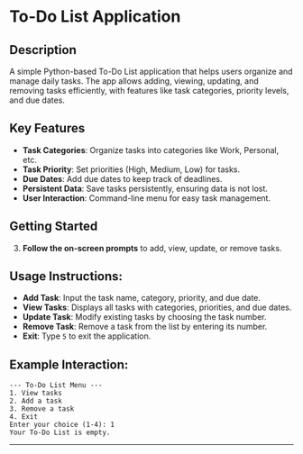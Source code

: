 # To-Do List Application

## **Description**
A simple Python-based To-Do List application that helps users organize and manage daily tasks. The app allows adding, viewing, updating, and removing tasks efficiently, with features like task categories, priority levels, and due dates.

## **Key Features**
- **Task Categories**: Organize tasks into categories like Work, Personal, etc.
- **Task Priority**: Set priorities (High, Medium, Low) for tasks.
- **Due Dates**: Add due dates to keep track of deadlines.
- **Persistent Data**: Save tasks persistently, ensuring data is not lost.
- **User Interaction**: Command-line menu for easy task management.

## **Getting Started**

3. **Follow the on-screen prompts** to add, view, update, or remove tasks.

## **Usage Instructions**:
- **Add Task**: Input the task name, category, priority, and due date.
- **View Tasks**: Displays all tasks with categories, priorities, and due dates.
- **Update Task**: Modify existing tasks by choosing the task number.
- **Remove Task**: Remove a task from the list by entering its number.
- **Exit**: Type `5` to exit the application.

## **Example Interaction**:
```
--- To-Do List Menu ---
1. View tasks
2. Add a task
3. Remove a task
4. Exit
Enter your choice (1-4): 1
Your To-Do List is empty.
```

---
